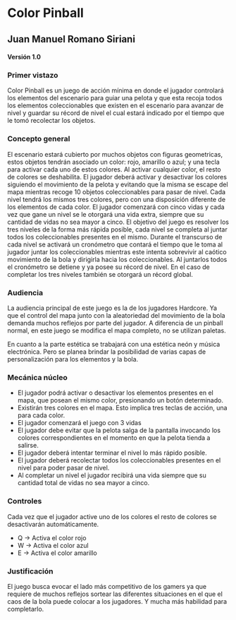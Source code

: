 # Color Pinball
## Juan Manuel Romano Siriani
#### Versión 1.0

### Primer vistazo
Color Pinball es un juego de acción mínima en donde el jugador controlará los elementos del escenario para guiar una pelota y que esta recoja todos los elementos coleccionables que existen en el escenario para avanzar de nivel y guardar su récord de nivel el cual estará indicado por el tiempo que le tomó recolectar los objetos.

### Concepto general
El escenario estará cubierto por muchos objetos con figuras geometricas, estos objetos tendrán asociado un color: rojo, amarillo o azul; y una tecla para activar cada uno de estos colores. Al activar cualquier color, el resto de colores se deshabilita. El jugador deberá activar y desactivar los colores siguiendo el movimiento de la pelota y evitando que la misma se escape del mapa mientras recoge 10 objetos coleccionables para pasar de nivel.
Cada nivel tendrá los mismos tres colores, pero con una disposición diferente de los elementos de cada color.
El jugador comenzará con cinco vidas y cada vez que gane un nivel se le otorgará una vida extra, siempre que su cantidad de vidas no sea mayor a cinco.
El objetivo del juego es resolver los tres niveles de la forma más rápida posible, cada nivel se completa al juntar todos los coleccionables presentes en el mismo. Durante el transcurso de cada nivel se activará un cronómetro que contará el tiempo que le toma al jugador juntar los coleccionables mientras este intenta sobrevivir al caótico movimiento de la bola y dirigirla hacia los coleccionables. Al juntarlos todos el cronómetro se detiene y ya posee su récord de nivel. En el caso de completar los tres niveles también se otorgará un récord global.

### Audiencia
La audiencia principal de este juego es la de los jugadores Hardcore. Ya que el control del mapa junto con la aleatoriedad del movimiento de la bola demanda muchos reflejos por parte del jugador. A diferencia de un pinball normal, en este juego se modifica el mapa completo, no se utilizan paletas.

En cuanto a la parte estética se trabajará con una estética neón y música electrónica. Pero se planea brindar la posibilidad de varias capas de personalización para los elementos y la bola.

### Mecánica núcleo
- El jugador podrá activar o desactivar los elementos presentes en el mapa, que posean el mismo color, presionando un botón determinado.
- Existirán tres colores en el mapa. Esto implica tres teclas de acción, una para cada color.
- El jugador comenzará el juego con 3 vidas
- El jugador debe evitar que la pelota salga de la pantalla invocando los colores correspondientes en el momento en que la pelota tienda a salirse.
- El jugador deberá intentar terminar el nivel lo más rápido posible.
- El jugador deberá recolectar todos los coleccionables presentes en el nivel para poder pasar de nivel.
- Al completar un nivel el jugador recibirá una vida siempre que su cantidad total de vidas no sea mayor a cinco.

### Controles
Cada vez que el jugador active uno de los colores el resto de colores se desactivarán automáticamente.
- Q -> Activa el color rojo
- W -> Activa el color azul
- E -> Activa el color amarillo

### Justificación
El juego busca evocar el lado más competitivo de los gamers ya que requiere de muchos reflejos sortear las diferentes situaciones en el que el caos de la bola puede colocar a los jugadores. Y mucha más habilidad para completarlo.
